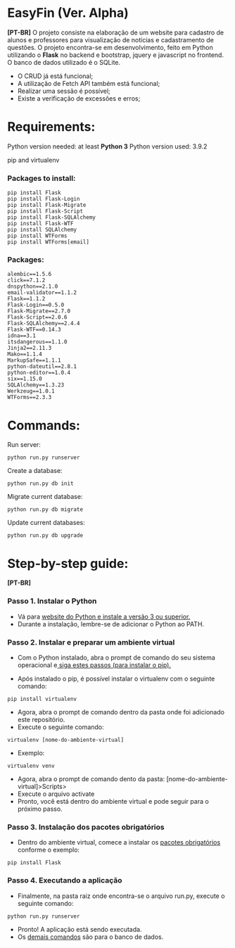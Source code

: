 # EasyFin (Ver. Alpha)
**[PT-BR]**
O projeto consiste na elaboração de um website para cadastro de alunos e professores para visualização de notícias e cadastramento de questões. O projeto encontra-se em desenvolvimento, feito em Python utilizando o **Flask** no backend e bootstrap, jquery e javascript no frontend. O banco de dados utilizado é o SQLite.<br>
* O CRUD já está funcional;<br>
* A utilização de Fetch API também está funcional;<br>
* Realizar uma sessão é possível;<br>
* Existe a verificação de excessões e erros;<br>

# Requirements:

Python version needed: at least **Python 3**
Python version used: 3.9.2

pip and virtualenv

### Packages to install:

```
pip install Flask
pip install Flask-Login
pip install Flask-Migrate
pip install Flask-Script
pip install Flask-SQLAlchemy
pip install Flask-WTF
pip install SQLAlchemy
pip install WTForms
pip install WTForms[email]
```
### Packages:
```
alembic==1.5.6
click==7.1.2
dnspython==2.1.0
email-validator==1.1.2
Flask==1.1.2
Flask-Login==0.5.0
Flask-Migrate==2.7.0
Flask-Script==2.0.6
Flask-SQLAlchemy==2.4.4
Flask-WTF==0.14.3
idna==3.1
itsdangerous==1.1.0
Jinja2==2.11.3
Mako==1.1.4
MarkupSafe==1.1.1
python-dateutil==2.8.1
python-editor==1.0.4
six==1.15.0
SQLAlchemy==1.3.23
Werkzeug==1.0.1
WTForms==2.3.3
```

# Commands:

Run server:<br>
```
python run.py runserver
```
Create a database:<br>
```
python run.py db init
```
Migrate current database:<br>
```
python run.py db migrate
```
Update current databases:<br>
```
python run.py db upgrade
```
# Step-by-step guide:

**[PT-BR]**

### Passo 1. Instalar o Python

* Vá para <a href="https://www.python.org/downloads/">website do Python e instale a versão 3 ou superior.</a>
* Durante a instalação, lembre-se de adicionar o Python ao PATH.


### Passo 2. Instalar e preparar um ambiente virtual

* Com o Python instalado, abra o prompt de comando do seu sistema operacional e<a href="https://pip.pypa.io/en/stable/installing/"> siga estes passos (para instalar o pip).</a>

* Após instalado o pip, é possível instalar o virtualenv com o seguinte comando:

```
pip install virtualenv
```

* Agora, abra o prompt de comando dentro da pasta onde foi adicionado este repositório.
* Execute o seguinte comando:
```
virtualenv [nome-do-ambiente-virtual]
```
* Exemplo:
```
virtualenv venv
```
* Agora, abra o prompt de comando dento da pasta: [nome-do-ambiente-virtual]>Scripts>
* Execute o arquivo activate
* Pronto, você está dentro do ambiente virtual e pode seguir para o próximo passo.

### Passo 3. Instalação dos pacotes obrigatórios

* Dentro do ambiente virtual, comece a instalar os <a href="#packages-to-execute-installation">pacotes obrigatórios</a> conforme o exemplo:
```
pip install Flask
```

### Passo 4. Executando a aplicação

* Finalmente, na pasta raiz onde encontra-se o arquivo run.py, execute o seguinte comando:
```
python run.py runserver
```
* Pronto! A aplicação está sendo executada.
* Os <a href="#commands">demais comandos</a> são para o banco de dados.

